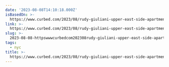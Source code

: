 ```yaml
---
date: '2023-08-08T14:10:18.000Z'
isBasedOn: >-
  https://www.curbed.com/2023/08/rudy-giuliani-upper-east-side-apartment-listing.html
link: >-
  https://www.curbed.com/2023/08/rudy-giuliani-upper-east-side-apartment-listing.html
slug: >-
  2023-08-08-httpswwwcurbedcom202308rudy-giuliani-upper-east-side-apartment-listinghtml
tags:
  - nyc
title: >-
  https://www.curbed.com/2023/08/rudy-giuliani-upper-east-side-apartment-listing.html
---
```


